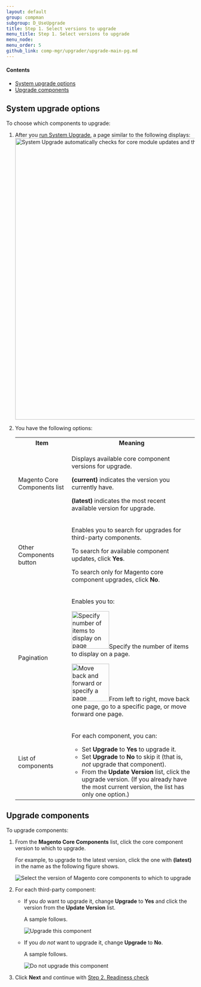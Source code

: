 ```yaml
---
layout: default 
group: compman
subgroup: D_UseUpgrade
title: Step 1. Select versions to upgrade
menu_title: Step 1. Select versions to upgrade
menu_node: 
menu_order: 5
github_link: comp-mgr/upgrader/upgrade-main-pg.md
---
```



<h4>Contents</h4>   

*	<a href="#upgr-access">System upgrade options</a>
*	<a href="#upgr-comps">Upgrade components</a>

<h2 id="upgrade-access">System upgrade options</h2>
To choose which components to upgrade:

1.	After you <a href="{{ site.gdeurl }}comp-mgr/upgrader/upgrade-start.html">run System Upgrade</a>, a page similar to the following displays:
	<img src="{{ site.baseurl }}common/images/upgr_step1-mock.png" width="750px" alt="System Upgrade automatically checks for core module updates and third-party modules if you wish">
2.	You have the following options:
	<table>
	<tbody>
	<tr>
		<th>Item</th>
		<th>Meaning</th>
	</tr>
	<tr>
		<td><p>Magento Core Components list</p></td>
		<td><p>Displays available core component versions for upgrade.</p>
			<p><strong>(current)</strong> indicates the version you currently have.</p>
			<p><strong>(latest)</strong> indicates the most recent available version for upgrade.</p></td>
	</tr>
	<tr>
		<td><p>Other Components button</p></td>
		<td><p>Enables you to search for upgrades for third-party components.</p>
			<p>To search for available component updates, click <strong>Yes</strong>.</p>
			<p>To search only for Magento core component upgrades, click <strong>No</strong>.</td>
	</tr>
	<tr>
		<td><p>Pagination</p></td>
		<td><p>Enables you to:</p>
			<p><img src="{{ site.baseurl }}common/images/cman_page_number.png" width="100px" alt="Specify number of items to display on page">Specify the number of items to display on a page.</p>
			<p><img src="{{ site.baseurl }}common/images/cman_page_move.png" width="100px" alt="Move back and forward or specify a page number">From left to right, move back one page, go to a specific page, or move forward one page.</p></td>
	</tr>
	<tr>
		<td><p>List of components</p></td>
		<td><p>For each component, you can:</p>
			<ul><li>Set <strong>Upgrade</strong> to <strong>Yes</strong> to upgrade it.</li>
				<li>Set <strong>Upgrade</strong> to <strong>No</strong> to skip it (that is, <em>not</em> upgrade that component).</li>
				<li>From the <strong>Update Version</strong> list, click the upgrade version. (If you already have the most current version, the list has only one option.)</li></ul>
				</td>
	</tr>
	
	</tbody>
	</table>

<h2 id="upgr-comps">Upgrade components</h2>
To upgrade components:

1.	From the **Magento Core Components** list, click the core component version to which to upgrade.

	For example, to upgrade to the latest version, click the one with **(latest)** in the name as the following figure shows.

	<img src="{{ site.baseurl }}common/images/upgr_step1_core-ver.png" alt="Select the version of Magento core components to which to upgrade">

2.	For each third-party component:

	*	If you *do* want to upgrade it, change **Upgrade** to **Yes** and click the version from the **Update Version** list.

		A sample follows.

		<img src="{{ site.baseurl }}common/images/upgr_comp_yes.png" alt="Upgrade this component">

	*	If you *do not* want to upgrade it, change **Upgrade** to **No**.

		A sample follows.

		<img src="{{ site.baseurl }}common/images/upgr_comp_no.png" alt="Do not upgrade this component">

3.	Click **Next** and continue with <a href="{{ site.gdeurl }}comp-mgr/upgrader/upgrade-readiness.html">Step 2. Readiness check</a>